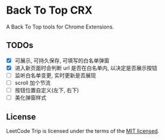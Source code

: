 # Back To Top CRX

A Back To Top tools for Chrome Extensions.

## TODOs

- [x] 可展示, 可持久保存, 可填写的白名单弹窗
- [x] 进入新页面时会判断 url 是否在白名单内, 以决定是否展示按钮
- [ ] 监听白名单变更, 实时更新是否展现
- [ ] scroll 加个节流
- [ ] 按钮位置自定义(左下, 右下)
- [ ] 美化弹窗样式

## License

LeetCode Trip is licensed under the terms of the [MIT licensed](https://opensource.org/licenses/MIT).
